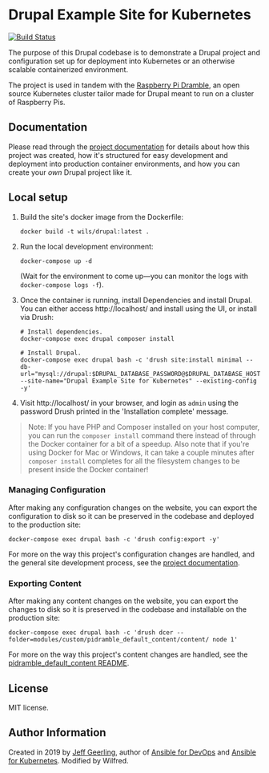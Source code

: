 # Drupal Example Site for Kubernetes

[![Build Status](https://travis-ci.com/geerlingguy/drupal-for-kubernetes.svg?branch=master)](https://travis-ci.com/geerlingguy/drupal-for-kubernetes)

The purpose of this Drupal codebase is to demonstrate a Drupal project and configuration set up for deployment into Kubernetes or an otherwise scalable containerized environment.

The project is used in tandem with the [Raspberry Pi Dramble](http://www.pidramble.com), an open source Kubernetes cluster tailor made for Drupal meant to run on a cluster of Raspberry Pis.

## Documentation

Please read through the [project documentation](docs/README.md) for details about how this project was created, how it's structured for easy development and deployment into production container environments, and how you can create your _own_ Drupal project like it.

## Local setup

  1. Build the site's docker image from the Dockerfile:

     ```
     docker build -t wils/drupal:latest .
     ```

  1. Run the local development environment:

     ```
     docker-compose up -d
     ```

     (Wait for the environment to come up—you can monitor the logs with `docker-compose logs -f`).

  1. Once the container is running, install Dependencies and install Drupal. You can either access http://localhost/ and install using the UI, or install via Drush:

     ```
     # Install dependencies.
     docker-compose exec drupal composer install

     # Install Drupal.
     docker-compose exec drupal bash -c 'drush site:install minimal --db-url="mysql://drupal:$DRUPAL_DATABASE_PASSWORD@$DRUPAL_DATABASE_HOST/drupal" --site-name="Drupal Example Site for Kubernetes" --existing-config -y'
     ```

  1. Visit http://localhost/ in your browser, and login as `admin` using the password Drush printed in the 'Installation complete' message.

> Note: If you have PHP and Composer installed on your host computer, you can run the `composer install` command there instead of through the Docker container for a bit of a speedup. Also note that if you're using Docker for Mac or Windows, it can take a couple minutes after `composer install` completes for all the filesystem changes to be present inside the Docker container!

### Managing Configuration

After making any configuration changes on the website, you can export the configuration to disk so it can be preserved in the codebase and deployed to the production site:

    docker-compose exec drupal bash -c 'drush config:export -y'

For more on the way this project's configuration changes are handled, and the general site development process, see the [project documentation](docs/README.md).

### Exporting Content

After making any content changes on the website, you can export the changes to disk so it is preserved in the codebase and installable on the production site:

    docker-compose exec drupal bash -c 'drush dcer --folder=modules/custom/pidramble_default_content/content/ node 1'

For more on the way this project's content changes are handled, see the [pidramble_default_content README](web/modules/custom/pidramble_default_content/README.md).

## License

MIT license.

## Author Information

Created in 2019 by [Jeff Geerling](https://www.jeffgeerling.com/), author of [Ansible for DevOps](https://www.ansiblefordevops.com/) and [Ansible for Kubernetes](https://www.ansibleforkubernetes.com).
Modified by Wilfred.
